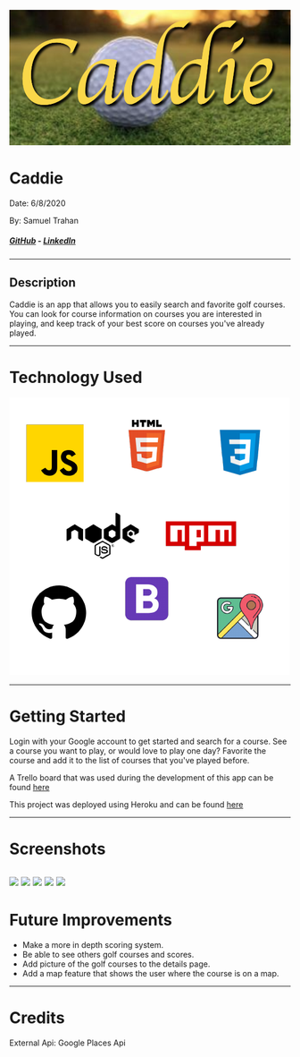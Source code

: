 ![](public/images/caddie-head.png)
# Caddie
Date: 6/8/2020

By: Samuel Trahan

##### [GitHub](https://github.com/samueltrahan) - [LinkedIn](https://www.linkedin.com/in/samueltrahan/)

----

## Description

Caddie is an app that allows you to easily search and favorite golf courses.  You can look for course information on courses you are interested in playing, and keep track of your best score on courses you've already played.

----
# Technology Used

![](/public/images/tech.png)

----

# Getting Started

Login with your Google account to get started and search for a course.  See a course you want to play, or would love to play one day?  Favorite the course and add it to the list of courses that you've played before.

A Trello board that was used during the development of this app can be found [here](https://trello.com/b/DVxH1eaR/caddie)

This project was deployed using Heroku and can be found [here](https://caddie-golf.herokuapp.com/users)


----
# Screenshots

![](https://i.imgur.com/z5l8G8f.png)
![](https://i.imgur.com/IIRs3VC.png)
![](https://i.imgur.com/6Th1rmL.png)
![](https://i.imgur.com/L5mpux7.png)
![](https://i.imgur.com/wkLMECl.png)
----
# Future Improvements
- Make a more in depth scoring system.
- Be able to see others golf courses and scores.
- Add picture of the golf courses to the details page.
- Add a map feature that shows the user where the course is on a map.

----
# Credits

External Api: Google Places Api
